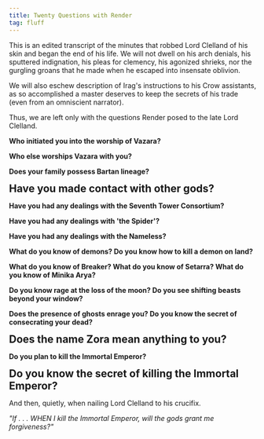 ```yaml
---
title: Twenty Questions with Render
tag: fluff
---
```


This is an edited transcript of the minutes that robbed Lord Clelland of his skin and began the end of his life. We will not dwell on his arch denials, his sputtered indignation, his pleas for clemency, his agonized shrieks, nor the gurgling groans that he made when he escaped into insensate oblivion. 

We will also eschew description of Irag's instructions to his Crow assistants, as so accomplished a master deserves to keep the secrets of his trade (even from an omniscient narrator).

Thus, we are left only with the questions Render posed to the late Lord Clelland.

**Who initiated you into the worship of Vazara?**

**Who else worships Vazara with you?**

**Does your family possess Bartan lineage?**

<span style="font-size: 1.5em" markdown="1">**Have you made contact with other gods?**<span>

**Have you had any dealings with the Seventh Tower Consortium?**

**Have you had any dealings with 'the Spider'?**

**Have you had any dealings with the Nameless?**

**What do you know of demons? Do you know how to kill a demon on land?**

**What do you know of Breaker? What do you know of Setarra? What do you know of Minika Arya?**

**Do you know rage at the loss of the moon? Do you see shifting beasts beyond your window?**

**Does the presence of ghosts enrage you? Do you know the secret of consecrating your dead?**

<span style="font-size: 1.5em" markdown="1">**Does the name Zora mean anything to you?**</span>

**Do you plan to kill the Immortal Emperor?**

<span style="font-size: 1.5em" markdown="1">**Do you know the secret of killing the Immortal Emperor?**</span>

And then, quietly, when nailing Lord Clelland to his crucifix.

*"If . . . WHEN I kill the Immortal Emperor, will the gods grant me forgiveness?"*